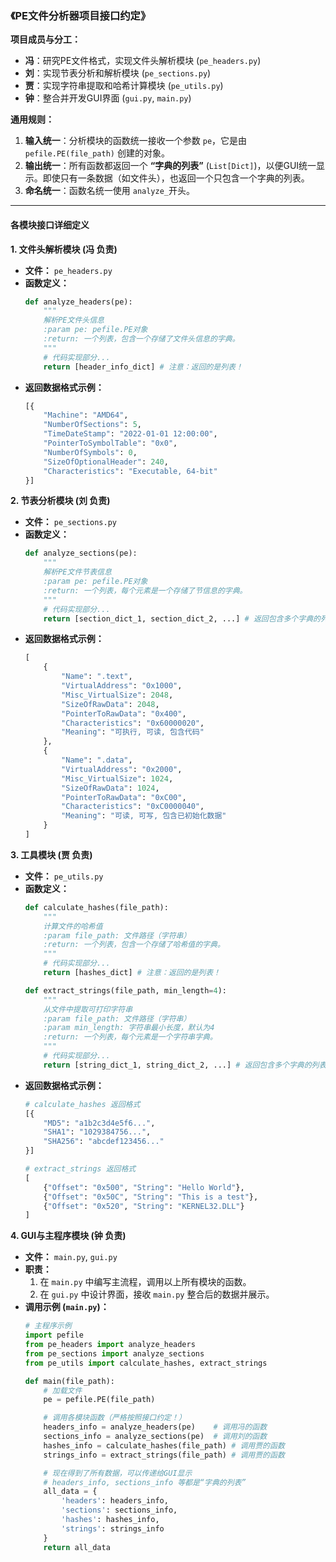 ### **《PE文件分析器项目接口约定》**

**项目成员与分工：**
*   **冯**：研究PE文件格式，实现文件头解析模块 (`pe_headers.py`)
*   **刘**：实现节表分析和解析模块 (`pe_sections.py`)
*   **贾**：实现字符串提取和哈希计算模块 (`pe_utils.py`)
*   **钟**：整合并开发GUI界面 (`gui.py`, `main.py`)

**通用规则：**
1.  **输入统一**：分析模块的函数统一接收一个参数 `pe`，它是由 `pefile.PE(file_path)` 创建的对象。
2.  **输出统一**：所有函数都返回一个 **“字典的列表”** (`List[Dict]`)，以便GUI统一显示。即使只有一条数据（如文件头），也返回一个只包含一个字典的列表。
3.  **命名统一**：函数名统一使用 `analyze_`开头。

---

#### **各模块接口详细定义**

**1. 文件头解析模块 (冯 负责)**
*   **文件：** `pe_headers.py`
*   **函数定义：**
    ```python
    def analyze_headers(pe):
        """
        解析PE文件头信息
        :param pe: pefile.PE对象
        :return: 一个列表，包含一个存储了文件头信息的字典。
        """
        # 代码实现部分...
        return [header_info_dict] # 注意：返回的是列表！
    ```
*   **返回数据格式示例：**
    ```python
    [{
        "Machine": "AMD64",
        "NumberOfSections": 5,
        "TimeDateStamp": "2022-01-01 12:00:00",
        "PointerToSymbolTable": "0x0",
        "NumberOfSymbols": 0,
        "SizeOfOptionalHeader": 240,
        "Characteristics": "Executable, 64-bit"
    }]
    ```

**2. 节表分析模块 (刘 负责)**
*   **文件：** `pe_sections.py`
*   **函数定义：**
    ```python
    def analyze_sections(pe):
        """
        解析PE文件节表信息
        :param pe: pefile.PE对象
        :return: 一个列表，每个元素是一个存储了节信息的字典。
        """
        # 代码实现部分...
        return [section_dict_1, section_dict_2, ...] # 返回包含多个字典的列表
    ```
*   **返回数据格式示例：**
    ```python
    [
        {
            "Name": ".text",
            "VirtualAddress": "0x1000",
            "Misc_VirtualSize": 2048,
            "SizeOfRawData": 2048,
            "PointerToRawData": "0x400",
            "Characteristics": "0x60000020",
            "Meaning": "可执行, 可读, 包含代码"
        },
        {
            "Name": ".data",
            "VirtualAddress": "0x2000",
            "Misc_VirtualSize": 1024,
            "SizeOfRawData": 1024,
            "PointerToRawData": "0xC00",
            "Characteristics": "0xC0000040",
            "Meaning": "可读, 可写, 包含已初始化数据"
        }
    ]
    ```

**3. 工具模块 (贾 负责)**
*   **文件：** `pe_utils.py`
*   **函数定义：**
    ```python
    def calculate_hashes(file_path):
        """
        计算文件的哈希值
        :param file_path: 文件路径（字符串）
        :return: 一个列表，包含一个存储了哈希值的字典。
        """
        # 代码实现部分...
        return [hashes_dict] # 注意：返回的是列表！

    def extract_strings(file_path, min_length=4):
        """
        从文件中提取可打印字符串
        :param file_path: 文件路径（字符串）
        :param min_length: 字符串最小长度，默认为4
        :return: 一个列表，每个元素是一个字符串字典。
        """
        # 代码实现部分...
        return [string_dict_1, string_dict_2, ...] # 返回包含多个字典的列表
    ```
*   **返回数据格式示例：**
    ```python
    # calculate_hashes 返回格式
    [{
        "MD5": "a1b2c3d4e5f6...",
        "SHA1": "1029384756...",
        "SHA256": "abcdef123456..."
    }]

    # extract_strings 返回格式
    [
        {"Offset": "0x500", "String": "Hello World"},
        {"Offset": "0x50C", "String": "This is a test"},
        {"Offset": "0x520", "String": "KERNEL32.DLL"}
    ]
    ```

**4. GUI与主程序模块 (钟 负责)**
*   **文件：** `main.py`, `gui.py`
*   **职责：**
    1.  在 `main.py` 中编写主流程，调用以上所有模块的函数。
    2.  在 `gui.py` 中设计界面，接收 `main.py` 整合后的数据并展示。
*   **调用示例 (`main.py`)：**
    ```python
    # 主程序示例
    import pefile
    from pe_headers import analyze_headers
    from pe_sections import analyze_sections
    from pe_utils import calculate_hashes, extract_strings

    def main(file_path):
        # 加载文件
        pe = pefile.PE(file_path)

        # 调用各模块函数（严格按照接口约定！）
        headers_info = analyze_headers(pe)    # 调用冯的函数
        sections_info = analyze_sections(pe)  # 调用刘的函数
        hashes_info = calculate_hashes(file_path) # 调用贾的函数
        strings_info = extract_strings(file_path) # 调用贾的函数

        # 现在得到了所有数据，可以传递给GUI显示
        # headers_info, sections_info 等都是“字典的列表”
        all_data = {
            'headers': headers_info,
            'sections': sections_info,
            'hashes': hashes_info,
            'strings': strings_info
        }
        return all_data
